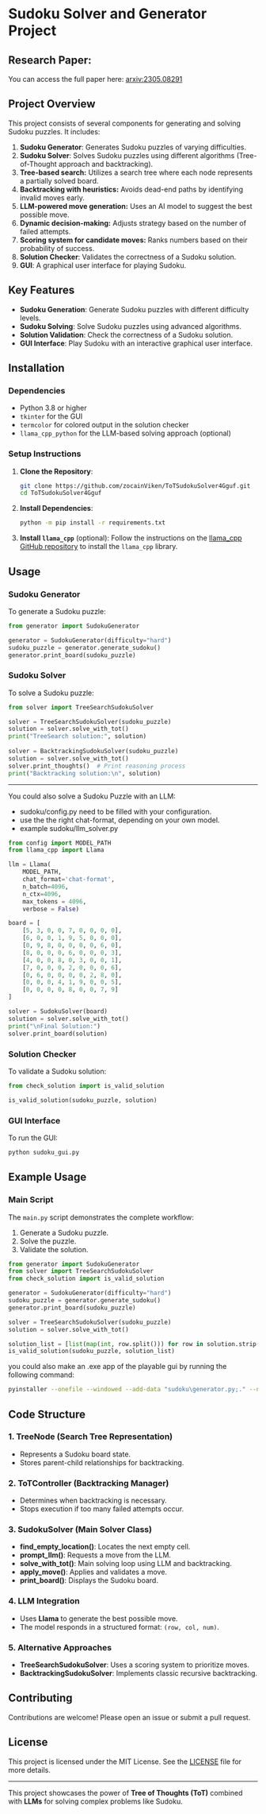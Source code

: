 # Sudoku Solver and Generator Project

## Research Paper:

You can access the full paper here: [arxiv:2305.08291](https://arxiv.org/pdf/2305.08291)

## Project Overview

This project consists of several components for generating and solving Sudoku puzzles. It includes:

1. **Sudoku Generator**: Generates Sudoku puzzles of varying difficulties.
2. **Sudoku Solver**: Solves Sudoku puzzles using different algorithms (Tree-of-Thought approach and backtracking).
3. **Tree-based search:** Utilizes a search tree where each node represents a partially solved board.
4. **Backtracking with heuristics:** Avoids dead-end paths by identifying invalid moves early.
5. **LLM-powered move generation:** Uses an AI model to suggest the best possible move.
6. **Dynamic decision-making:** Adjusts strategy based on the number of failed attempts.
7. **Scoring system for candidate moves:** Ranks numbers based on their probability of success.
8. **Solution Checker**: Validates the correctness of a Sudoku solution.
9. **GUI**: A graphical user interface for playing Sudoku.

## Key Features

- **Sudoku Generation**: Generate Sudoku puzzles with different difficulty levels.
- **Sudoku Solving**: Solve Sudoku puzzles using advanced algorithms.
- **Solution Validation**: Check the correctness of a Sudoku solution.
- **GUI Interface**: Play Sudoku with an interactive graphical user interface.

## Installation

### Dependencies

- Python 3.8 or higher
- `tkinter` for the GUI
- `termcolor` for colored output in the solution checker
- `llama_cpp_python` for the LLM-based solving approach (optional)

### Setup Instructions

1. **Clone the Repository**:
    ```sh
    git clone https://github.com/zocainViken/ToTSudokuSolver4Gguf.git
    cd ToTSudokuSolver4Gguf
    ```

2. **Install Dependencies**:
    ```sh
    python -m pip install -r requirements.txt
    ```

3. **Install `llama_cpp`** (optional):
    Follow the instructions on the [llama_cpp GitHub repository](https://github.com/abetlen/llama-cpp-python) to install the `llama_cpp` library.

## Usage

### Sudoku Generator

To generate a Sudoku puzzle:
```python
from generator import SudokuGenerator

generator = SudokuGenerator(difficulty="hard")
sudoku_puzzle = generator.generate_sudoku()
generator.print_board(sudoku_puzzle)
```

### Sudoku Solver

To solve a Sudoku puzzle:
```python
from solver import TreeSearchSudokuSolver

solver = TreeSearchSudokuSolver(sudoku_puzzle)
solution = solver.solve_with_tot()
print("TreeSearch solution:", solution)
    
solver = BacktrackingSudokuSolver(sudoku_puzzle)
solution = solver.solve_with_tot()
solver.print_thoughts()  # Print reasoning process
print("Backtracking solution:\n", solution)
```

---

You could also solve a Sudoku Puzzle with an LLM:
- sudoku/config.py need to be filled with your configuration.
- use the the right chat-format, depending on your own model.
- example sudoku/llm_solver.py
```python
from config import MODEL_PATH
from llama_cpp import Llama

llm = Llama(
    MODEL_PATH,
    chat_format='chat-format',
    n_batch=4096,
    n_ctx=4096,
    max_tokens = 4096,
    verbose = False)

board = [
    [5, 3, 0, 0, 7, 0, 0, 0, 0],
    [6, 0, 0, 1, 9, 5, 0, 0, 0],
    [0, 9, 8, 0, 0, 0, 0, 6, 0],
    [8, 0, 0, 0, 6, 0, 0, 0, 3],
    [4, 0, 0, 8, 0, 3, 0, 0, 1],
    [7, 0, 0, 0, 2, 0, 0, 0, 6],
    [0, 6, 0, 0, 0, 0, 2, 8, 0],
    [0, 0, 0, 4, 1, 9, 0, 0, 5],
    [0, 0, 0, 0, 8, 0, 0, 7, 9]
]

solver = SudokuSolver(board)
solution = solver.solve_with_tot()
print("\nFinal Solution:")
solver.print_board(solution) 
```

### Solution Checker

To validate a Sudoku solution:
```python
from check_solution import is_valid_solution

is_valid_solution(sudoku_puzzle, solution)
```

### GUI Interface

To run the GUI:
```sh
python sudoku_gui.py
```

## Example Usage

### Main Script

The `main.py` script demonstrates the complete workflow:
1. Generate a Sudoku puzzle.
2. Solve the puzzle.
3. Validate the solution.

```python
from generator import SudokuGenerator
from solver import TreeSearchSudokuSolver
from check_solution import is_valid_solution

generator = SudokuGenerator(difficulty="hard")
sudoku_puzzle = generator.generate_sudoku()
generator.print_board(sudoku_puzzle)

solver = TreeSearchSudokuSolver(sudoku_puzzle)
solution = solver.solve_with_tot()

solution_list = [list(map(int, row.split())) for row in solution.strip().split("\n")]
is_valid_solution(sudoku_puzzle, solution_list)
```
you could also make an .exe app of the playable gui by running the following command:
```bash
pyinstaller --onefile --windowed --add-data "sudoku\generator.py;." --name "SudokuGame" sudoku_gui.py
```

## Code Structure
### **1. TreeNode (Search Tree Representation)**
- Represents a Sudoku board state.
- Stores parent-child relationships for backtracking.

### **2. ToTController (Backtracking Manager)**
- Determines when backtracking is necessary.
- Stops execution if too many failed attempts occur.

### **3. SudokuSolver (Main Solver Class)**
- **find_empty_location()**: Locates the next empty cell.
- **prompt_llm()**: Requests a move from the LLM.
- **solve_with_tot()**: Main solving loop using LLM and backtracking.
- **apply_move()**: Applies and validates a move.
- **print_board()**: Displays the Sudoku board.

### **4. LLM Integration**
- Uses **Llama** to generate the best possible move.
- The model responds in a structured format: `(row, col, num)`.

### **5. Alternative Approaches**
- **TreeSearchSudokuSolver**: Uses a scoring system to prioritize moves.
- **BacktrackingSudokuSolver**: Implements classic recursive backtracking.

## Contributing

Contributions are welcome! Please open an issue or submit a pull request.

## License

This project is licensed under the MIT License. See the [LICENSE](LICENSE) file for more details.


---
This project showcases the power of **Tree of Thoughts (ToT)** combined with **LLMs** for solving complex problems like Sudoku.